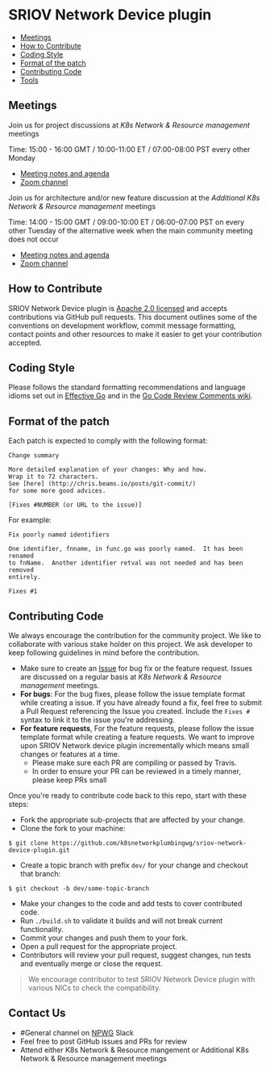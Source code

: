 # SRIOV Network Device plugin

* [Meetings](#meetings)
* [How to Contribute](#contributing-code)
* [Coding Style](#coding-style)
* [Format of the patch](#format-of-the-patch)
* [Contributing Code](#contributing-code)
* [Tools](#Tools)

## Meetings
Join us for project discussions at _K8s Network & Resource management_ meetings

Time: 15:00 - 16:00 GMT / 10:00-11:00 ET /  07:00-08:00 PST  every other Monday
* [Meeting notes and agenda](https://docs.google.com/document/d/1sJQMHbxZdeYJPgAWK1aSt6yzZ4K_8es7woVIrwinVwI/edit?usp=sharing)
* [Zoom channel](https://zoom.us/j/2392609689?pwd=K1R4ZEQyWWJVSGV3V1pmVThLMlhqQT09)

Join us for architecture and/or new feature discussion at the _Additional K8s Network & Resource management_ meetings

Time: 14:00 - 15:00 GMT / 09:00-10:00 ET /  06:00-07:00 PST on every other Tuesday of the alternative week when the main community meeting does not occur
 * [Meeting notes and agenda](https://docs.google.com/document/d/1bEyEh_K9lGwQWHgUHUH-vqodYd1W-LCWRGlW0-ZVR5A)
 * [Zoom channel](https://zoom.us/j/2392609689?pwd=K1R4ZEQyWWJVSGV3V1pmVThLMlhqQT09)

## How to Contribute

SRIOV Network Device plugin is [Apache 2.0 licensed](LICENSE) and accepts contributions via GitHub pull requests.
This document outlines some of the conventions on development workflow, commit message formatting,
contact points and other resources to make it easier to get your contribution accepted.

## Coding Style

Please follows the standard formatting recommendations and language idioms set out in [Effective Go](https://golang.org/doc/effective_go.html) and in the [Go Code Review Comments wiki](https://github.com/golang/go/wiki/CodeReviewComments).

## Format of the patch

Each patch is expected to comply with the following format:

```
Change summary

More detailed explanation of your changes: Why and how.
Wrap it to 72 characters.
See [here] (http://chris.beams.io/posts/git-commit/)
for some more good advices.

[Fixes #NUMBER (or URL to the issue)]
```

For example:

```
Fix poorly named identifiers
  
One identifier, fnname, in func.go was poorly named.  It has been renamed
to fnName.  Another identifier retval was not needed and has been removed
entirely.

Fixes #1
``` 

## Contributing Code

We always encourage the contribution for the community project. We like to collaborate with various stake holder on this project. We ask developer to keep following guidelines in mind before the contribution.

* Make sure to create an [Issue](https://github.com/k8snetworkplumbingwg/sriov-network-device-plugin/issues) for bug fix or the feature request.
Issues are discussed on a regular basis at _K8s Network & Resource management_ meetings. 
* **For bugs**: For the bug fixes, please follow the issue template format while creating a issue.  If you have already found a fix, feel free to submit a Pull Request referencing the Issue you created. Include the `Fixes #` syntax to link it to the issue you're addressing.
* **For feature requests**, For the feature requests, please follow the issue template format while creating a feature requests. We want to improve upon SRIOV Network device plugin incrementally which means small changes or features at a time.
  * Please make sure each PR are compiling or passed by Travis.
  * In order to ensure your PR can be reviewed in a timely manner, please keep PRs small 

Once you're ready to contribute code back to this repo, start with these steps:
* Fork the appropriate sub-projects that are affected by your change.
* Clone the fork to your machine:

```
$ git clone https://github.com/k8snetworkplumbingwg/sriov-network-device-plugin.git
```

* Create a topic branch with prefix `dev/` for your change and checkout that branch:

```
$ git checkout -b dev/some-topic-branch
```
* Make your changes to the code and add tests to cover contributed code.
* Run `./build.sh` to validate it builds and will not break current functionality.
* Commit your changes and push them to your fork.
* Open a pull request for the appropriate project.
* Contributors will review your pull request, suggest changes, run tests and eventually merge or close the request.

> We encourage contributor to test SRIOV Network Device plugin with various NICs to check the compatibility.
>
## Contact Us
- #General channel on [NPWG](https://npwg-team.slack.com/) Slack
- Feel free to post GitHub issues and PRs for review
- Attend either K8s Network & Resource mangement or Additional K8s Network & Resource management meetings
